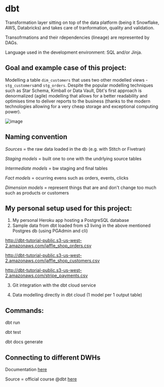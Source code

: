# dbt

Transformation layer sitting on top of the data platform (being it Snowflake, AWS, Databricks) and takes care of tranformation, quality and validation. 

Transofrmations and their rdependencies (lineage) are represented by DAGs.

Language used in the development environment: SQL and/or Jinja.

## Goal and example case of this project:

Modelling a table `dim_customers` that uses two other modelled views - `stg_customers`and `stg_orders`. Despite the popular modelling techniques such as Star Schema, Kimball or Data Vault, Dbt's first approach is denormalized (agile) modelling that allows for a better readability and optimises time to deliver reports to the business (thanks to the modern technologies allowing for a very cheap storage and exceptional computing power).



![image](https://user-images.githubusercontent.com/39126832/149541428-18bf8ee5-d9b9-4813-82ff-80787966601e.png)

## Naming convention

*Sources* = the raw data loaded in the db (e.g. with Stitch or Fivetran)

*Staging models* = built one to one with the undrlying source tables

*Intermediate models* = bw staging and final tables

*Fact models* = ocurring evens such as orders, events, clicks

*Dimension models* = represent things that are and don't change too much such as products or customers


## My personal setup used for this project:

1. My personal Heroku app hosting a PostgreSQL database
2. Sample data from dbt loaded from s3 living in the above mentioned Postgres db (using PGAdmin and cli)

http://dbt-tutorial-public.s3-us-west-2.amazonaws.com/jaffle_shop_orders.csv

http://dbt-tutorial-public.s3-us-west-2.amazonaws.com/jaffle_shop_customers.csv

http://dbt-tutorial-public.s3-us-west-2.amazonaws.com/stripe_payments.csv

3. Git integration with the dbt cloud service

4. Data modelling directly in dbt cloud (1 model per 1 output table)


## Commands:

dbt run

dbt test

dbt docs generate


## Connecting to different DWHs 

Documentation [here](https://docs.getdbt.com/docs/dbt-cloud/cloud-configuring-dbt-cloud/connecting-your-database)

Source = official course @dbt [here](https://courses.getdbt.com/courses/take/fundamentals/lessons/30210802-welcome)
